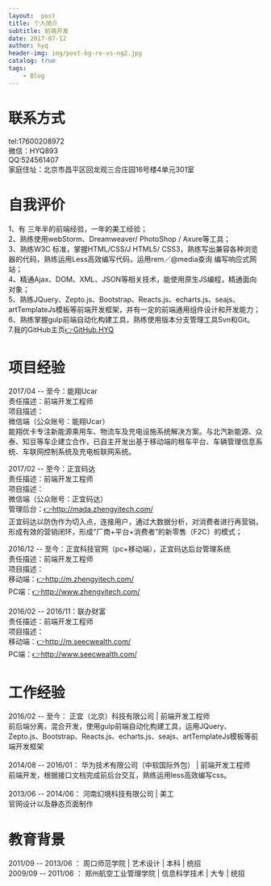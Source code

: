```yaml
---
layout:  post
title: 个人简介
subtitle: 前端开发
date: 2017-07-12
author: hyq
header-img: img/post-bg-re-vs-ng2.jpg
catalog: true
tags:
    - Blog
---
```


# 联系方式
tel:17600208972<br/>
微信：HYQ893<br/>
QQ:524561407<br/>
家庭住址：北京市昌平区回龙观三合庄园16号楼4单元301室

# 自我评价

1、有 三年半的前端经验，一年的美工经验；<br/>
2、熟练使用webStorm、Dreamweaver/ PhotoShop / Axure等工具；<br/>
3、熟练W3C 标准，掌握HTML/CSS/J HTML5/ CSS3，熟练写出兼容各种浏览器的代码，熟练运用Less高效编写代码，运用rem／@media查询 编写响应式网站；<br/>
4、精通Ajax、DOM、XML、JSON等相关技术，能使用原生JS编程，精通面向对象；<br/>
5、熟练JQuery、Zepto.js、Bootstrap、Reacts.js、echarts.js、seajs、artTemplateJs模板等前端开发框架，并有一定的前端通用组件设计和开发能力；<br/>
6、熟练掌握gulp前端自动化构建工具，熟练使用版本分支管理工具Svn和Git。<br/>
7.我的GitHub主页<a href="https://github.com/hanyuqian">👉GitHub.HYQ</a>

# 项目经验
2017/04 -- 至今：能翔Ucar<br/>
责任描述：前端开发工程师<br/>
项目描述：<br/>
微信端（公众账号：能翔Ucar） <br/>
能翔优卡专注新能源乘用车、物流车及充电设施系统解决方案。与北汽新能源、众泰、知豆等车企建立合作，已自主开发出基于移动端的租车平台、车辆管理信息系统、车联网控制系统及充电桩联网系统。<br/>

2017/02 -- 至今：正宜码达<br/>
责任描述：前端开发工程师<br/>
项目描述：<br/>
微信端（公众账号：正宜码达）  <br/>
管理后台：<a href="http://mada.zhengyitech.com/">👉http://mada.zhengyitech.com/</a> <br/>
正宜码达以防伪作为切入点，连接用户，通过大数据分析，对消费者进行再营销，形成有效的营销闭环，形成“厂商+平台+消费者”的新零售（F2C）的模式；<br/>

2016/12 -- 至今：正宜科技官网（pc+移动端），正宜码达后台管理系统<br/>
责任描述：前端开发工程师<br/>
项目描述：<br/>
移动端：<a href="http://m.zhengyitech.com/">👉http://m.zhengyitech.com/</a> <br/>
PC端：<a href="http://www.zhengyitech.com/">👉http://www.zhengyitech.com/</a><br/> 

2016/02 -- 2016/11：联办财富<br/>
责任描述：前端开发工程师<br/>
项目描述：<br/>
移动端：<a href="http://m.seecwealth.com/">👉http://m.seecwealth.com/</a> <br/>
PC端：<a href="http://www.seecwealth.com/">👉http://www.seecwealth.com/</a><br/>


# 工作经验

2016/02 -- 至今：	正宜（北京）科技有限公司 | 前端开发工程师<br/>
前后端分离，混合开发，使用gulp前端自动化构建工具，运用JQuery、Zepto.js、Bootstrap、Reacts.js、echarts.js、seajs、artTemplateJs模板等前端开发框架<br/><br/>
2014/08 -- 2016/01：	华为技术有限公司（中软国际外包） | 前端开发工程师<br/>
前端开发，根据接口文档完成前后台交互，熟练运用less高效编写css。<br/><br/>
2013/06 -- 2014/06：	河南幻境科技有限公司 | 美工<br/>
官网设计以及静态页面制作<br/>

# 教育背景

2011/09 -- 2013/06 ： 周口师范学院 | 艺术设计 | 本科 | 统招<br/>
2009/09 -- 2011/06 ： 郑州航空工业管理学院 | 信息科学技术 | 大专 | 统招<br/>
